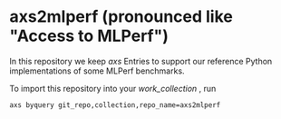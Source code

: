 axs2mlperf (pronounced like "Access to MLPerf")
===============================================

In this repository we keep *axs* Entries to support our reference Python implementations of some MLPerf benchmarks.

To import this repository into your *work_collection* , run
```
axs byquery git_repo,collection,repo_name=axs2mlperf
```

